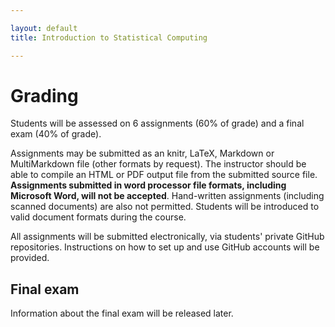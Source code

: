 ```yaml
---

layout: default
title: Introduction to Statistical Computing

---
```


# Grading

Students will be assessed on 6 assignments (60% of grade) and a final
exam (40% of grade).

Assignments may be submitted as an knitr, LaTeX, Markdown or MultiMarkdown
file (other formats by request). The instructor should be able to compile
an HTML or PDF output file from the submitted source file. **Assignments
submitted in word processor file formats, including Microsoft Word, will
not be accepted**. Hand-written assignments (including scanned documents)
are also not permitted. Students will be introduced to valid document
formats during the course.

All assignments will be submitted electronically, via students' private
GitHub repositories. Instructions on how to set up and use GitHub accounts
will be provided.

## Final exam

Information about the final exam will be released later.
